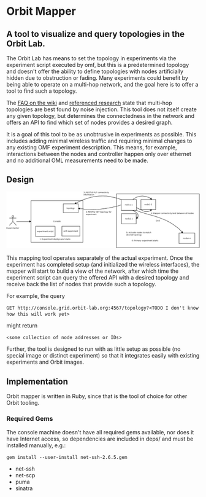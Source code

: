 # Orbit Mapper

## A tool to visualize and query topologies in the Orbit Lab.

The Orbit Lab has means to set the topology in experiments via the experiment
script executed by omf, but this is a predetermined topology and doesn't offer
the ability to define topologies with nodes artificially hidden due to
obstruction or fading. Many experiments could benefit by being able to operate
on a multi-hop network, and the goal here is to offer a tool to find such a
topology.

The [FAQ on the wiki](http://www.orbit-lab.org/wiki/Documentation/FAQ) and
[referenced research](http://www.orbit-lab.org/wiki/Documentation/z2Publications#Howdoyoumapatopologyontospecificnodeassignments)
state that multi-hop topologies are best found by noise injection. This tool
does not itself create any given topology, but determines the connectedness in
the network and offers an API to find which set of nodes provides a desired
graph.

It is a goal of this tool to be as unobtrusive in experiments as possible.
This includes adding minimal wireless traffic and requiring minimal
changes to any existing OMF experiment description. This means, for example,
interactions between the nodes and controller happen only over ethernet and
no additional OML measurements need to be made.

## Design

![dia](https://github.com/stevejarvis/orbit-mapper/blob/master/docs/flow.png)

This mapping tool operates separately of the actual experiment. Once the
experiment has completed setup (and initialized the wireless interfaces), the
mapper will start to build a view of the network, after which time the
experiment script can query the offered API with a desired topology and receive
back the list of nodes that provide such a topology.

For example, the query

    GET http://console.grid.orbit-lab.org:4567/topology?<TODO I don't know how this will work yet>

might return

    <some collection of node addresses or IDs>

Further, the tool is designed to run with as little setup as possible (no
special image or distinct experiment) so that it integrates easily with existing
experiments and Orbit images.

## Implementation

Orbit mapper is written in Ruby, since that is the tool of choice for other
Orbit tooling.

### Required Gems

The console machine doesn't have all required gems available, nor does it have
Internet access, so dependencies are included in deps/ and must be installed
manually, e.g.:

    gem install --user-install net-ssh-2.6.5.gem

* net-ssh
* net-scp
* puma
* sinatra
